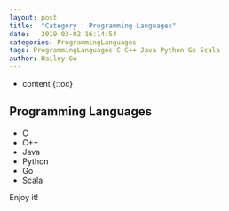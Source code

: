 ```yaml
---
layout: post
title:  "Category : Programming Languages"
date:   2019-03-02 16:14:54
categories: ProgrammingLanguages
tags: ProgrammingLanguages C C++ Java Python Go Scala
author: Hailey Gu
---
```


* content
{:toc}

## Programming Languages

* C
* C++
* Java
* Python
* Go
* Scala

Enjoy it!
